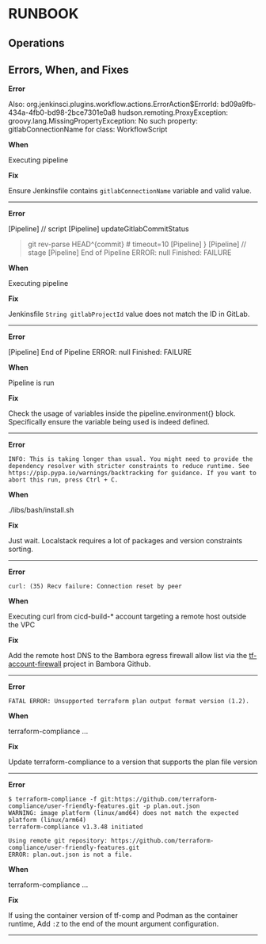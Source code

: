 # RUNBOOK

## Operations

## Errors, When, and Fixes

**Error**

Also:   org.jenkinsci.plugins.workflow.actions.ErrorAction$ErrorId: bd09a9fb-434a-4fb0-bd98-2bce7301e0a8
hudson.remoting.ProxyException: groovy.lang.MissingPropertyException: No such property: gitlabConnectionName for class: WorkflowScript

**When**

Executing pipeline

**Fix**

Ensure Jenkinsfile contains `gitlabConnectionName` variable and valid value.

-----

**Error**

[Pipeline] // script
[Pipeline] updateGitlabCommitStatus
 > git rev-parse HEAD^{commit} # timeout=10
[Pipeline] }
[Pipeline] // stage
[Pipeline] End of Pipeline
ERROR: null
Finished: FAILURE

**When**

Executing pipeline

**Fix**

Jenkinsfile `String gitlabProjectId` value does not match the ID in GitLab.

-----

**Error**

[Pipeline] End of Pipeline
ERROR: null
Finished: FAILURE

**When**

Pipeline is run

**Fix**

Check the usage of variables inside the pipeline.environment{} block. Specifically ensure the variable being used is indeed defined.

-----

**Error**

`INFO: This is taking longer than usual. You might need to provide the dependency resolver with stricter constraints to reduce runtime. See https://pip.pypa.io/warnings/backtracking for guidance. If you want to abort this run, press Ctrl + C.`

**When**

./libs/bash/install.sh

**Fix**

Just wait. Localstack requires a lot of packages and version constraints sorting.

-----

**Error**

`curl: (35) Recv failure: Connection reset by peer`

**When**

Executing curl from cicd-build-* account targeting a remote host outside the VPC

**Fix**

Add the remote host DNS to the Bambora egress firewall allow list via the [tf-account-firewall](https://github.com/bambora/tf-account-firewall) project in Bambora Github.

-----

**Error**

```
FATAL ERROR: Unsupported terraform plan output format version (1.2).
```

**When**

terraform-compliance ...

**Fix**

Update terraform-compliance to a version that supports the plan file version

-----

**Error**

```
$ terraform-compliance -f git:https://github.com/terraform-compliance/user-friendly-features.git -p plan.out.json
WARNING: image platform (linux/amd64) does not match the expected platform (linux/arm64)
terraform-compliance v1.3.48 initiated

Using remote git repository: https://github.com/terraform-compliance/user-friendly-features.git
ERROR: plan.out.json is not a file.
```

**When**

terraform-compliance ...

**Fix**

If using the container version of tf-comp and Podman as the container runtime, Add `:Z` to the end of the mount argument configuration.

-----
